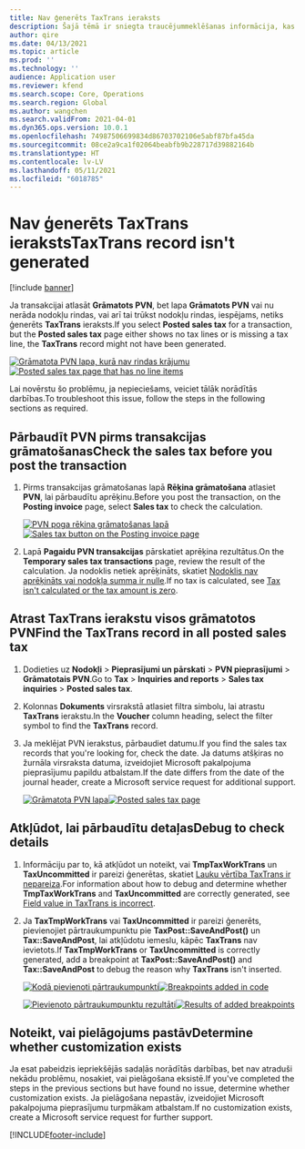 ```yaml
---
title: Nav ģenerēts TaxTrans ieraksts
description: Šajā tēmā ir sniegta traucējummeklēšanas informācija, kas var palīdzēt, kad nav ģenerēts TaxTrans ieraksts.
author: qire
ms.date: 04/13/2021
ms.topic: article
ms.prod: ''
ms.technology: ''
audience: Application user
ms.reviewer: kfend
ms.search.scope: Core, Operations
ms.search.region: Global
ms.author: wangchen
ms.search.validFrom: 2021-04-01
ms.dyn365.ops.version: 10.0.1
ms.openlocfilehash: 74987506699834d86703702106e5abf87bfa45da
ms.sourcegitcommit: 08ce2a9ca1f02064beabfb9b228717d39882164b
ms.translationtype: HT
ms.contentlocale: lv-LV
ms.lasthandoff: 05/11/2021
ms.locfileid: "6018785"
---
```

# <a name="taxtrans-record-isnt-generated"></a><span data-ttu-id="a29c3-103">Nav ģenerēts TaxTrans ieraksts</span><span class="sxs-lookup"><span data-stu-id="a29c3-103">TaxTrans record isn't generated</span></span>

[!include [banner](../includes/banner.md)]

<span data-ttu-id="a29c3-104">Ja transakcijai atlasāt **Grāmatots PVN**, bet lapa **Grāmatots PVN** vai nu nerāda nodokļu rindas, vai arī tai trūkst nodokļu rindas, iespējams, netiks ģenerēts **TaxTrans** ieraksts.</span><span class="sxs-lookup"><span data-stu-id="a29c3-104">If you select **Posted sales tax** for a transaction, but the **Posted sales tax** page either shows no tax lines or is missing a tax line, the **TaxTrans** record might not have been generated.</span></span>

<span data-ttu-id="a29c3-105">[![Grāmatota PVN lapa, kurā nav rindas krājumu](./media/taxtrans-is-not-generated-Picture1.png)](./media/taxtrans-is-not-generated-Picture1.png)</span><span class="sxs-lookup"><span data-stu-id="a29c3-105">[![Posted sales tax page that has no line items](./media/taxtrans-is-not-generated-Picture1.png)](./media/taxtrans-is-not-generated-Picture1.png)</span></span>

<span data-ttu-id="a29c3-106">Lai novērstu šo problēmu, ja nepieciešams, veiciet tālāk norādītās darbības.</span><span class="sxs-lookup"><span data-stu-id="a29c3-106">To troubleshoot this issue, follow the steps in the following sections as required.</span></span>

## <a name="check-the-sales-tax-before-you-post-the-transaction"></a><span data-ttu-id="a29c3-107">Pārbaudīt PVN pirms transakcijas grāmatošanas</span><span class="sxs-lookup"><span data-stu-id="a29c3-107">Check the sales tax before you post the transaction</span></span>

1. <span data-ttu-id="a29c3-108">Pirms transakcijas grāmatošanas lapā **Rēķina grāmatošana** atlasiet **PVN**, lai pārbaudītu aprēķinu.</span><span class="sxs-lookup"><span data-stu-id="a29c3-108">Before you post the transaction, on the **Posting invoice** page, select **Sales tax** to check the calculation.</span></span>

    <span data-ttu-id="a29c3-109">[![PVN poga rēķina grāmatošanas lapā](./media/taxtrans-is-not-generated-Picture2.png)](./media/taxtrans-is-not-generated-Picture2.png)</span><span class="sxs-lookup"><span data-stu-id="a29c3-109">[![Sales tax button on the Posting invoice page](./media/taxtrans-is-not-generated-Picture2.png)](./media/taxtrans-is-not-generated-Picture2.png)</span></span>

2. <span data-ttu-id="a29c3-110">Lapā **Pagaidu PVN transakcijas** pārskatiet aprēķina rezultātus.</span><span class="sxs-lookup"><span data-stu-id="a29c3-110">On the **Temporary sales tax transactions** page, review the result of the calculation.</span></span> <span data-ttu-id="a29c3-111">Ja nodoklis netiek aprēķināts, skatiet [Nodoklis nav aprēķināts vai nodokļa summa ir nulle](sales-tax-troubleshooting-tax-not-calculated-amount-zero.md).</span><span class="sxs-lookup"><span data-stu-id="a29c3-111">If no tax is calculated, see [Tax isn't calculated or the tax amount is zero](sales-tax-troubleshooting-tax-not-calculated-amount-zero.md).</span></span>

## <a name="find-the-taxtrans-record-in-all-posted-sales-tax"></a><span data-ttu-id="a29c3-112">Atrast TaxTrans ierakstu visos grāmatotos PVN</span><span class="sxs-lookup"><span data-stu-id="a29c3-112">Find the TaxTrans record in all posted sales tax</span></span>

1. <span data-ttu-id="a29c3-113">Dodieties uz **Nodokļi** \> **Pieprasījumi un pārskati** \> **PVN pieprasījumi** > **Grāmatotais PVN**.</span><span class="sxs-lookup"><span data-stu-id="a29c3-113">Go to **Tax** \> **Inquiries and reports** \> **Sales tax inquiries** > **Posted sales tax**.</span></span>
2. <span data-ttu-id="a29c3-114">Kolonnas **Dokuments** virsrakstā atlasiet filtra simbolu, lai atrastu **TaxTrans** ierakstu.</span><span class="sxs-lookup"><span data-stu-id="a29c3-114">In the **Voucher** column heading, select the filter symbol to find the **TaxTrans** record.</span></span>
3. <span data-ttu-id="a29c3-115">Ja meklējat PVN ierakstus, pārbaudiet datumu.</span><span class="sxs-lookup"><span data-stu-id="a29c3-115">If you find the sales tax records that you're looking for, check the date.</span></span> <span data-ttu-id="a29c3-116">Ja datums atšķiras no žurnāla virsraksta datuma, izveidojiet Microsoft pakalpojuma pieprasījumu papildu atbalstam.</span><span class="sxs-lookup"><span data-stu-id="a29c3-116">If the date differs from the date of the journal header, create a Microsoft service request for additional support.</span></span>

    <span data-ttu-id="a29c3-117">[![Grāmatota PVN lapa](./media/taxtrans-is-not-generated-Picture4.png)](./media/taxtrans-is-not-generated-Picture4.png)</span><span class="sxs-lookup"><span data-stu-id="a29c3-117">[![Posted sales tax page](./media/taxtrans-is-not-generated-Picture4.png)](./media/taxtrans-is-not-generated-Picture4.png)</span></span>

## <a name="debug-to-check-details"></a><span data-ttu-id="a29c3-118">Atkļūdot, lai pārbaudītu detaļas</span><span class="sxs-lookup"><span data-stu-id="a29c3-118">Debug to check details</span></span>

1. <span data-ttu-id="a29c3-119">Informāciju par to, kā atkļūdot un noteikt, vai **TmpTaxWorkTrans** un **TaxUncommitted** ir pareizi ģenerētas, skatiet [Lauku vērtība TaxTrans ir nepareiza](sales-tax-troubleshooting-field-value-taxtrans-incorrect.md).</span><span class="sxs-lookup"><span data-stu-id="a29c3-119">For information about how to debug and determine whether **TmpTaxWorkTrans** and **TaxUncommitted** are correctly generated, see [Field value in TaxTrans is incorrect](sales-tax-troubleshooting-field-value-taxtrans-incorrect.md).</span></span>
2. <span data-ttu-id="a29c3-120">Ja **TaxTmpWorkTrans** vai **TaxUncommitted** ir pareizi ģenerēts, pievienojiet pārtraukumpunktu pie **TaxPost::SaveAndPost()** un **Tax::SaveAndPost**, lai atkļūdotu iemeslu, kāpēc **TaxTrans** nav ievietots.</span><span class="sxs-lookup"><span data-stu-id="a29c3-120">If **TaxTmpWorkTrans** or **TaxUncommitted** is correctly generated, add a breakpoint at **TaxPost::SaveAndPost()** and **Tax::SaveAndPost** to debug the reason why **TaxTrans** isn't inserted.</span></span>

    <span data-ttu-id="a29c3-121">[![Kodā pievienoti pārtraukumpunkti](./media/taxtrans-is-not-generated-Picture5.png)](./media/taxtrans-is-not-generated-Picture5.png)</span><span class="sxs-lookup"><span data-stu-id="a29c3-121">[![Breakpoints added in code](./media/taxtrans-is-not-generated-Picture5.png)](./media/taxtrans-is-not-generated-Picture5.png)</span></span>

    <span data-ttu-id="a29c3-122">[![Pievienoto pārtraukumpunktu rezultāti](./media/taxtrans-is-not-generated-Picture6.png)](./media/taxtrans-is-not-generated-Picture6.png)</span><span class="sxs-lookup"><span data-stu-id="a29c3-122">[![Results of added breakpoints](./media/taxtrans-is-not-generated-Picture6.png)](./media/taxtrans-is-not-generated-Picture6.png)</span></span>

## <a name="determine-whether-customization-exists"></a><span data-ttu-id="a29c3-123">Noteikt, vai pielāgojums pastāv</span><span class="sxs-lookup"><span data-stu-id="a29c3-123">Determine whether customization exists</span></span>

<span data-ttu-id="a29c3-124">Ja esat pabeidzis iepriekšējās sadaļās norādītās darbības, bet nav atraduši nekādu problēmu, nosakiet, vai pielāgošana eksistē.</span><span class="sxs-lookup"><span data-stu-id="a29c3-124">If you've completed the steps in the previous sections but have found no issue, determine whether customization exists.</span></span> <span data-ttu-id="a29c3-125">Ja pielāgošana nepastāv, izveidojiet Microsoft pakalpojuma pieprasījumu turpmākam atbalstam.</span><span class="sxs-lookup"><span data-stu-id="a29c3-125">If no customization exists, create a Microsoft service request for further support.</span></span>

[!INCLUDE[footer-include](../../includes/footer-banner.md)]
